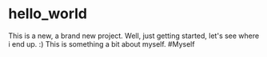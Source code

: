 # hello_world
This is a new, a brand new project. Well, just getting started, let's see where i end up. :)
This is something a bit about myself.
#Myself
